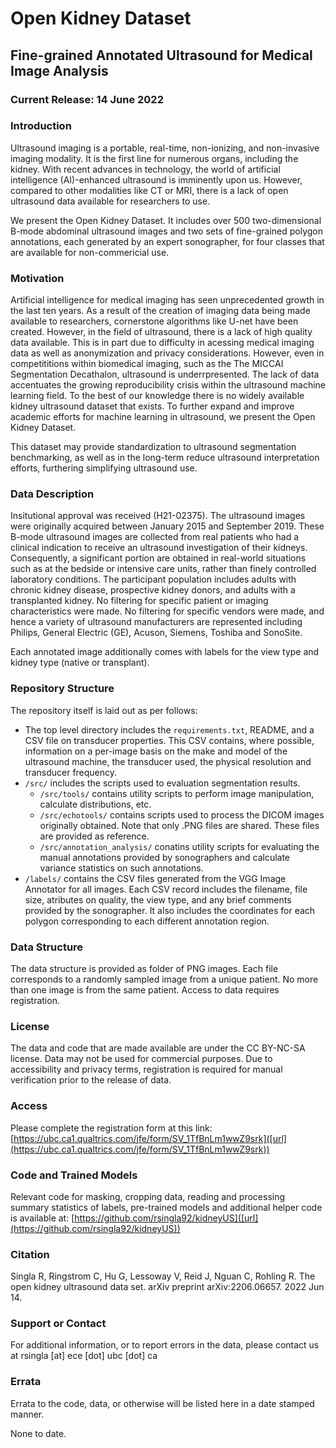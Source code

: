 # Open Kidney Dataset
## Fine-grained Annotated Ultrasound for Medical Image Analysis

### Current Release: 14 June 2022

### Introduction
Ultrasound imaging is a portable, real-time, non-ionizing, and non-invasive imaging modality. It is the first line for numerous organs, including the kidney. With recent advances in technology, the world of artificial intelligence (AI)-enhanced ultrasound is imminently upon us. However, compared to other modalities like CT or MRI, there is a lack of open ultrasound data available for researchers to use.

We present the Open Kidney Dataset. It includes over 500 two-dimensional B-mode abdominal ultrasound images and two sets of fine-grained polygon annotations, each generated by an expert sonographer, for four classes that are available for non-commericial use.

### Motivation
Artificial intelligence for medical imaging has seen unprecedented growth in the last ten years. As a result of the creation of imaging data being made available to researchers, cornerstone algorithms like U-net have been created. However, in the field of ultrasound, there is a lack of high quality data available. This is in part due to difficulty in acessing medical imaging data as well as anonymization and privacy considerations. However, even in competititions within biomedical imaging, such as the The MICCAI Segmentation Decathalon, ultrasound is underrpresented. The lack of data accentuates the growing reproducibility crisis within the ultrasound machine learning field. To the best of our knowledge there is no widely available kidney ultrasound dataset that exists. To further expand and improve academic efforts for machine learning in ultrasound, we present the Open Kidney Dataset.

This dataset may provide standardization to ultrasound segmentation benchmarking, as well as in the long-term reduce ultrasound interpretation efforts, furthering simplifying ultrasound use.


### Data Description
Insitutional approval was received (H21-02375). The ultrasound images were originally acquired between January 2015 and September 2019. These B-mode ultrasound images are collected from real patients who had a clinical indication to receive an ultrasound investigation of their kidneys. Consequently, a significant portion are obtained in real-world situations such as at the bedside or intensive care units, rather than finely controlled laboratory conditions. The participant population includes adults with chronic kidney disease, prospective kidney donors, and adults with a transplanted kidney. No filtering for specific patient or imaging characteristics were made. No filtering for specific vendors were made, and hence a variety of ultrasound manufacturers are represented including Philips, General Electric (GE), Acuson, Siemens, Toshiba and SonoSite.

Each annotated image additionally comes with labels for the view type and kidney type (native or transplant).

### Repository Structure

The repository itself is laid out as per follows:

* The top level directory includes the `requirements.txt`, README, and a CSV file on transducer properties. This CSV contains, where possible, information on a per-image basis on the make and model of the ultrasound machine, the transducer used, the physical resolution and transducer frequency.
* `/src/` includes the scripts used to evaluation segmentation results. 
  * `/src/tools/` contains utility scripts to perform image manipulation, calculate distributions, etc.
  * `/src/echotools/` contains scripts used to process the DICOM images originally obtained. Note that only .PNG files are shared. These files are provided as reference.
  * `/src/annotation_analysis/` conatins utility scripts for evaluating the manual annotations provided by sonographers and calculate variance statistics on such annotations.
* `/labels/` contains the CSV files generated from the VGG Image Annotator for all images. Each CSV record includes the filename, file size, atributes on quality, the view type, and any brief comments provided by the sonographer. It also includes the coordinates for each polygon corresponding to each different annotation region. 

### Data Structure

The data structure is provided as folder of PNG images. Each file corresponds to a randomly sampled image from a unique patient. No more than one image is from the same patient. Access to data requires registration.


### License
The data and code that are made available are under the CC BY-NC-SA license. Data may not be used for commercial purposes. Due to accessibility and privacy terms, registration is required for manual verification prior to the release of data.

### Access
Please complete the registration form at this link: [https://ubc.ca1.qualtrics.com/jfe/form/SV_1TfBnLm1wwZ9srk]([url](https://ubc.ca1.qualtrics.com/jfe/form/SV_1TfBnLm1wwZ9srk))

  
### Code and Trained Models
Relevant code for masking, cropping data, reading and processing summary statistics of labels, pre-trained models and additional helper code is available at: [https://github.com/rsingla92/kidneyUS]([url](https://github.com/rsingla92/kidneyUS))
  
### Citation
Singla R, Ringstrom C, Hu G, Lessoway V, Reid J, Nguan C, Rohling R. The open kidney ultrasound data set. arXiv preprint arXiv:2206.06657. 2022 Jun 14.
   
### Support or Contact
For additional information, or to report errors in the data, please contact us at rsingla [at] ece [dot] ubc [dot] ca 

### Errata

Errata to the code, data, or otherwise will be listed here in a date stamped manner.

None to date.

